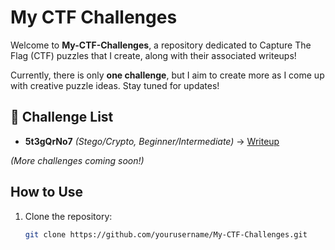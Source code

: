 # My CTF Challenges  

Welcome to **My-CTF-Challenges**, a repository dedicated to Capture The Flag (CTF) puzzles that I create, along with their associated writeups!  

Currently, there is only **one challenge**, but I aim to create more as I come up with creative puzzle ideas. Stay tuned for updates!  

## 📂 Challenge List  
- **5t3gQrNo7** *(Stego/Crypto, Beginner/Intermediate)* → [Writeup](writeups/example.md)  

*(More challenges coming soon!)*  

## How to Use  
1. Clone the repository:  
   ```bash
   git clone https://github.com/yourusername/My-CTF-Challenges.git
